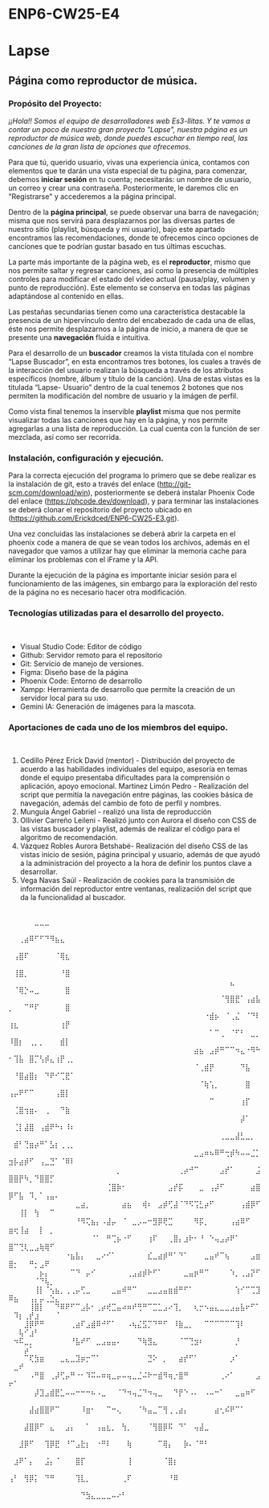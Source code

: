 # ENP6-CW25-E4

# Lapse

## Página como reproductor de música.

### Propósito del Proyecto:
*¡¡Hola!! Somos el equipo de desarrolladores web Es3-llitas. Y te vamos a contar un poco de nuestro gran proyecto "Lapse", nuestra página es un reproductor de música web, donde puedes escuchar en tiempo real, las canciones de la gran lista de opciones que ofrecemos.*

Para que tú, querido usuario, vivas una experiencia única, contamos con elementos que te darán una vista especial de tu página, para comenzar, debemos **iniciar sesión** en tu cuenta; necesitarás: un nombre de usuario, un correo y crear una contraseña. Posteriormente, le daremos clic en "Registrarse" y accederemos a la página principal. 

Dentro de la **página principal**, se puede observar una barra de navegación; misma que nos servirá para desplazarnos por las diversas partes de nuestro sitio (playlist, búsqueda y mi usuario), bajo este apartado encontramos las recomendaciones, donde te ofrecemos cinco opciones de canciones que te podrían gustar basado en tus últimas escuchas. 

La parte más importante de la página web, es el **reproductor**, mismo que nos permite saltar y regresar canciones, así como la presencia de múltiples controles para modificar el estado del video actual (pausa/play, volumen y punto de reproducción). Este elemento se conserva en todas las páginas adaptándose al contenido en ellas.

Las pestañas secundarias tienen como una característica destacable la presencia de un hipervínculo dentro del encabezado de cada una de ellas, éste nos permite desplazarnos a la página de inicio, a manera  de que se presente una **navegación** fluida e intuitiva.
 
Para el desarrollo de un **buscador** creamos la vista titulada con el nombre “Lapse Buscador”, en esta encontramos tres botones, los cuales a través de la interacción del usuario realizan la búsqueda a través de los atributos específicos (nombre, álbum y título de la canción). 
Una de estas vistas es la titulada “Lapse- Usuario” dentro de la cual tenemos 2 botones que nos permiten la modificación del nombre de usuario y la imágen de perfil. 

Como vista final tenemos la inservible **playlist** misma que nos permite visualizar todas las canciones que hay en la página, y nos permite agregarlas a una lista de reproducción. La cual cuenta con la función de ser mezclada, así como ser recorrida.

### Instalación, configuración y ejecución.

Para la correcta ejecución del programa lo primero que se debe realizar es la instalación de git, esto a través del enlace (http://git-scm.com/download/win), posteriormente se deberá instalar Phoenix Code del enlace (https://phcode.dev/download), y para terminar las instalaciones se deberá clonar el repositorio del proyecto ubicado en (https://github.com/Erickdced/ENP6-CW25-E3.git).

Una vez concluidas las instalaciones se deberá abrir la carpeta en el phoenix code a manera de que se vean todos los archivos, además en el navegador que vamos a utilizar hay que eliminar la memoria cache para eliminar los problemas con el iFrame y la API.

Durante la ejecución de la página es importante iniciar sesión para el funcionamiento de las imágenes, sin embargo para la exploración del resto de la página no es necesario hacer otra modificación.

### Tecnologías utilizadas para el desarrollo del proyecto.
&nbsp;
* Visual Studio Code:  Editor de código
* Github: Servidor remoto para el repositorio
* Git: Servicio de manejo de versiones. 
* Figma: Diseño base de la página
* Phoenix Code: Entorno de desarrollo   
* Xampp: Herramienta de desarrollo que permite la creación de un servidor local para su uso.
* Gemini IA:  Generación de imágenes para la mascota. 
&nbsp;

### Aportaciones de cada uno de los miembros del equipo.

&nbsp;
1. Cedillo Pérez Erick David (mentor) - Distribución del proyecto de acuerdo a las habilidades individuales del equipo, asesoría en temas donde el equipo presentaba dificultades para la comprensión o aplicación,  apoyo emocional.
Martinez Limón Pedro - Realización del script que permitía la navegación entre páginas, las cookies básica de navegación, además del cambio de foto de perfil y nombres.
2. Munguía Ángel Gabriel - realizó una lista de reproducción 
3. Ollivier Carreño Leileni - Realizó junto con Aurora el diseño con CSS de las vistas buscador y playlist, además de realizar el código para el algoritmo de recomendación. 
4. Vázquez Robles Aurora Betshabé- Realización del diseño CSS de las vistas inicio de sesión, página principal y usuario, además de que ayudó a la administración del proyecto a la hora de definir los puntos clave a desarrollar.
5. Vega Navas Saúl - Realización de cookies para la transmisión de información del reproductor entre ventanas, realización del script que da la funcionalidad al buscador.
&nbsp;


⠀⠀⠀⠀⠀⠀⠀⠀⠀⠀⠀⠀⠀⠀⠀⠀⠀⠀⠀⠀⠀⠀⠀⠀⠀⠀⠀⠀⠀⠀⠀⠀⠀⠀⠀⠀⠀⠀⠀⠀⠀⠀⠀⠀⠀⠀⠀⠀⠀⠀⠀⠀⠀⠀⣀⣀⣀⠀⠀⠀⠀⠀
⠀⠀⠀⠀⠀⠀⠀⠀⠀⠀⠀⠀⠀⠀⠀⠀⠀⠀⠀⠀⠀⠀⠀⠀⠀⠀⠀⠀⠀⠀⠀⠀⠀⠀⠀⠀⠀⠀⠀⠀⠀⠀⠀⠀⠀⠀⠀⠀⠀⠀⠀⢀⣴⠿⠋⠋⠙⠻⣦⣄⠀⠀
⠀⠀⠀⠀⠀⠀⠀⠀⠀⠀⠀⠀⠀⠀⠀⠀⠀⠀⠀⠀⠀⠀⠀⠀⠀⠀⠀⠀⠀⠀⠀⠀⠀⠀⠀⠀⠀⠀⠀⠀⠀⠀⠀⠀⠀⠀⠀⠀⠀⠀⢠⣿⠏⠀⠀⠀⠀⠀⠈⢿⣆⠀
⠀⠀⠀⠀⠀⠀⠀⠀⠀⠀⠀⠀⠀⠀⠀⠀⠀⠀⠀⠀⠀⠀⠀⠀⠀⠀⠀⠀⠀⠀⠀⠀⠀⠀⠀⠀⠀⠀⠀⠀⠀⠀⠀⠀⠀⠀⠀⠀⠀⠀⢸⣿⡀⠀⠀⠀⠀⠀⠀⠘⣿⠀
⠀⠀⠀⠀⠀⠀⠀⠀⠀⠀⠀⠀⠀⠀⠀⠀⠀⠀⠀⠀⠀⠀⠀⠀⠀⠀⠀⠀⠀⠀⠀⠀⠀⠀⠀⠀⠀⠀⠀⠀⠀⠀⠀⣄⠀⠀⠀⠀⠀⠀⠈⢿⡑⠤⣀⠀⠀⠀⠀⠀⣿⠀
⠀⠀⠀⠀⠀⠀⠀⠀⠀⠀⠀⠀⠀⠀⠀⠀⠀⠀⠀⠀⠀⠀⠀⠀⠀⠀⠀⠀⠀⠀⠀⠀⠀⠀⠀⠀⠀⠀⠀⠀⠀⠈⢻⣿⣟⠁⢠⣴⣧⡀⠀⠀⠉⠛⠏⠀⠀⠀⠀⠀⣿⠀
⠀⠀⠀⠀⠀⠀⠀⠀⠀⠀⠀⠀⠀⠀⠀⠀⠀⠀⠀⠀⠀⠀⠀⠀⠀⠀⠀⠀⠀⠀⠀⠀⠀⠀⠀⠀⠀⠀⠐⣾⡦⠀⠈⢀⣌⠀⠈⠙⠇⢰⣆⠀⠀⠀⠀⠀⠀⠀⠀⢰⡟⠀
⠀⠀⠀⠀⠀⠀⠀⠀⠀⠀⠀⠀⠀⠀⠀⠀⠀⠀⠀⠀⠀⠀⠀⠀⠀⠀⠀⠀⠀⠀⠀⠀⠀⠀⠀⠀⠀⠀⠀⠁⠉⢀⠀⠈⠋⠃⠀⣀⡀⠸⣿⡆⠀⢀⡀⡀⠀⠀⠀⣾⡇⠀
⠀⠀⠀⠀⠀⠀⠀⠀⠀⠀⠀⠀⠀⠀⠀⠀⠀⠀⠀⠀⠀⠀⠀⠀⠀⠀⠀⠀⠀⠀⠀⠀⠀⠀⠀⠀⣴⣦⠀⣠⡾⠛⠉⠉⠲⣄⠐⠻⠓⠂⢹⣧⠀⣿⡉⢣⡾⣄⢰⡟⢀⡀
⠀⠀⠀⠀⠀⠀⠀⠀⠀⠀⠀⠀⠀⠀⠀⠀⠀⠀⠀⠀⠀⠀⠀⠀⠀⠀⠀⠀⠀⠀⠀⠀⠀⠀⠀⠀⠈⢀⣾⡟⠀⠀⠀⠀⠀⠙⣧⠀⠀⠀⠘⣿⣴⣿⡆⠀⠙⠟⠊⢉⣟⠁
⠀⠀⠀⠀⠀⠀⠀⠀⠀⠀⠀⠀⠀⠀⠀⠀⠀⠀⠀⠀⠀⠀⠀⠀⠀⠀⠀⠀⠀⠀⠀⠀⠀⠀⠀⠀⠀⠈⢷⢡⡀⠀⠀⠀⠀⠀⣿⠀⠀⢠⡤⠟⠋⠉⠀⠀⠀⠀⢠⣿⡇⠀
⠀⠀⠀⠀⠀⠀⠀⠀⠀⠀⠀⠀⠀⠀⠀⠀⠀⠀⠀⠀⠀⠀⠀⠀⠀⠀⠀⠀⠀⠀⠀⠀⠀⠀⠀⠀⠀⠀⠀⠉⠀⠀⠀⠀⠀⢰⡏⠀⠀⠀⢈⣿⢲⣶⠄⠀⢀⠀⠀⠙⣷⠀
⠀⠀⠀⠀⠀⠀⠀⠀⠀⠀⠀⠀⠀⠀⠀⠀⠀⠀⠀⠀⠀⠀⠀⠀⠀⠀⠀⠀⠀⠀⠀⠀⠀⠀⠀⠀⠀⠀⠀⠀⠀⠀⠀⠀⠀⡼⠁⠀⠀⠀⢈⡇⣼⣿⠀⢠⣾⠟⠓⠆⠸⠆
⠀⠀⠀⠀⠀⠀⠀⠀⠀⠀⠀⠀⠀⠀⠀⠀⠀⠀⠀⠀⠀⠀⠀⠀⠀⠀⠀⠀⠀⠀⠀⠀⠀⠀⠀⠀⠀⠀⠀⠀⠀⢀⣀⣀⣼⣃⣀⡀⠀⠀⣾⠃⢙⣶⡴⠛⠁⣣⡆⢀⢀⡀
⠀⠀⠀⠀⠀⠀⠀⠀⠀⠀⠀⠀⠀⠀⠀⠀⠀⠀⠀⠀⠀⠀⠀⠀⠀⠀⠀⠀⠀⠀⠀⠀⠀⠀⠀⠀⣀⣠⠶⠦⠿⠛⢒⡾⠳⠤⠤⣈⡁⣲⡧⣴⡾⠋⠀⢠⣀⣙⠁⠈⠿⠇
⠀⠀⠀⠀⠀⠀⠀⠀⠀⠀⠀⠀⠀⠀⠀⠀⠀⠀⠀⠀⠀⡀⠀⠀⠀⠀⠀⠀⠀⠀⠀⠀⠀⢀⡴⠚⠉⠀⠀⠀⠀⣠⡞⠁⠀⠀⠀⠀⣨⣿⣿⡟⠳⡀⠙⣿⣿⡋⠀⠀⠀⠀
⠀⠀⠀⠀⠀⠀⠀⠀⠀⠀⠀⠀⠀⠀⠀⠀⠀⠀⠀⢈⣿⡷⠂⠀⠀⠀⠀⠀⠀⠀⠀⣠⡞⡯⠀⠀⠀⣀⠀⢠⡼⠋⠀⠀⠀⠀⠀⣴⣿⡿⠋⣧⠀⠹⡀⠁⢠⣤⠄⠀⠀⠀
⠀⠀⠀⠀⠀⠀⠀⠀⠀⠀⠀⠀⠀⣀⣴⡀⠀⠀⠀⠀⠀⠀⣴⣦⠀⠀⢾⠆⠀⣠⡾⢋⣼⠈⠙⠫⢩⣃⡴⠋⠀⠀⠀⠀⠀⢠⣾⡿⠋⠀⠀⢸⡇⠀⢳⠀⠀⠉⠀⠀⠀⠀
⠀⠀⠀⠀⠀⠀⠀⠀⠀⠀⠀⠀⠀⠘⠻⢍⣦⡄⠠⣼⡤⠀⠈⠀⣀⡠⠤⠒⣻⡿⢟⣉⠀⠀⠀⠀⠻⡯⡀⠀⠀⠀⠀⢠⣴⠿⠋⠀⠀⣶⢖⢸⣴⠀⠀⡇⠀⡀⠀⠀⠀⠀
⠀⠀⠀⠀⠀⠀⠀⠀⠀⠀⠀⠀⠀⠀⠀⠀⠈⠁⠀⠛⢉⡦⠐⠋⠀⠀⠀⢰⠏⠀⠀⢀⣿⡄⣰⠗⠂⠘⠀⠑⢤⣠⡴⠟⠁⠀⠀⠀⠀⣿⠉⢙⢇⣀⣠⢷⢿⠋⠀⠀⠀⠀
⠀⠀⠀⠀⠀⠀⠀⠀⠀⠀⠀⠐⣦⣧⡄⠀⠀⣀⠔⠊⠁⠀⠀⠀⠀⠀⠀⣎⣀⣴⡾⠛⠁⠙⠁⠀⠀⠀⣀⣤⠞⠉⢦⠀⠀⠀⠀⣠⣶⣿⡂⠀⠀⠛⡂⣠⠟⠀⠀⠀⠀⠀
⠀⠀⠀⠀⠀⠀⡦⡄⠀⠀⠀⠀⠉⠙⠀⡤⠊⠀⠀⠀⠀⠀⠀⢀⣠⣴⡾⠗⠋⠁⠀⠀⠀⠀⣀⣤⡶⠛⠉⠀⠀⠀⠀⠱⡀⢀⣠⡝⠋⠀⠀⠀⠀⠀⠈⠙⢧⡀⠀⠀⠀⠀
⠀⠀⠀⠀⠀⢸⡇⠈⢢⣦⡀⢀⢀⡤⢋⣀⠀⠀⠀⠀⣀⣤⠾⠛⠉⠀⠀⣀⣀⣠⣤⣶⣾⠛⠋⠁⠀⠀⠀⠀⠀⠀⠀⠀⢱⠊⠉⢉⣹⠿⣦⠀⠀⢠⡄⡤⢀⣑⣄⠀⠀⠀
⠀⠀⠀⠀⢸⣿⡇⠀⠀⠙⠿⠟⠋⠉⣠⡧⠂⢀⡴⢞⣉⣤⠴⠶⠞⢛⠛⠉⣉⣁⣠⠔⢹⡀⠀⠀⢆⡒⠢⣤⣄⣀⣀⣠⣤⣧⠖⠋⠁⠀⠹⡆⢀⡞⣰⠀⠀⠀⠈⠀⠀⠀
⠀⠀⠀⣸⡿⠟⠛⠀⠀⠀⠀⠀⢀⣴⠏⣠⣾⠿⠚⠋⠁⠀⠀⠠⢦⣌⣫⡉⠙⠛⠋⠀⠸⣷⣀⡀⠀⠀⠉⠉⠉⠉⠉⠉⢹⠇⠀⠀⠀⠀⠀⢧⠊⣰⠃⠀⠀⠀⠀⠀⠀⠀
⠀⠲⠯⣀⡀⠀⠀⠀⠀⠀⠀⠀⠘⣧⠞⠋⠀⣀⣠⣤⣤⠄⠀⠀⠀⠙⢷⣻⣄⠀⠀⠀⠀⠈⠉⢙⣲⠆⠀⠀⠀⠀⠀⠀⡘⠀⠀⠀⠀⠀⠀⠀⡴⠁⠀⠀⠀⠀⠀⠀⠀⠀
⠀⠀⠀⠉⢏⣳⣶⠀⠀⠀⣀⣄⣀⣹⡶⡒⠉⠁⠀⠀⠀⠀⠀⠀⠀⠀⠀⣙⠕⠀⡀⠀⠀⣴⡞⠋⠁⠀⠀⠀⠀⠀⠀⡰⠁⠀⠀⠀⠀⠀⣀⠞⠀⠀⠀⠀⠀⠀⠀⠀⠀⠀
⠀⠀⠀⠀⠠⠛⣿⠀⢀⡼⢋⡤⠛⠐⠂⠹⠭⠤⠶⢶⣀⡤⠤⢤⣀⣈⠬⠗⠒⣾⠻⢶⡐⣿⠛⠀⠀⠀⠀⠀⠀⢀⠔⠁⠀⠀⠀⠀⣠⠖⠁⠀⠀⠀⠀⠀⠀⠀⠀⠀⠀⠀
⠀⠀⠀⠀⠀⡼⣹⣠⣾⣟⣁⠤⠤⠒⠒⠒⠦⠠⣀⠀⠀⠈⠙⠲⢤⣈⠙⠲⢤⣀⠀⠀⠙⡟⠑⠠⠄⠀⠠⠤⠒⠁⠀⠀⣀⣤⠶⠋⠀⠀⠀⠀⠀⠀⠀⠀⠀⠀⠀⠀⠀⠀
⠀⠀⠀⠀⣼⣴⣿⣿⠟⠉⠀⠀⠀⠀⠸⣶⠂⠀⠀⠉⠒⢄⠀⠀⠀⠈⠳⣤⣀⠉⢻⢀⢀⣴⡄⠀⠀⠀⠀⠀⣴⢂⠮⠟⠉⠁⠀⠀⠀⠀⠀⠀⠀⠀⠀⠀⠀⠀⠀⠀⠀⠀
⠀⠀⠀⣼⣿⡿⠋⠀⣄⠀⠀⣠⡄⠀⠀⠁⠀⢠⣤⣆⡀⠀⢳⡀⠀⠀⠀⠈⢻⣿⡿⠯⠀⠙⠁⠀⢤⣼⣀⠀⠀⠀⠀⠀⠀⠀⠀⠀⠀⠀⠀⠀⠀⠀⠀⠀⠀⠀⠀⠀⠀⠀
⠀⠀⣸⡿⠋⠀⠀⢹⡿⣟⠀⠘⠉⣠⣗⡆⠀⠐⠛⠇⠀⠀⠀⢷⠀⠀⠀⠀⠀⠉⢿⡄⠀⠀⡷⠄⠈⠛⠃⠀⠀⠀⠀⠀⠀⠀⠀⠀⠀⠀⠀⠀⠀⠀⠀⠀⠀⠀⠀⠀⠀⠀
⠀⣰⠟⠁⡄⠀⠀⣨⡄⠈⠀⠀⠀⣿⡏⠀⠀⠀⠀⠀⠀⠀⠀⢸⠀⠀⠀⠀⠀⠀⠈⣿⡆⠀⠀⠀⠀⠀⠀⠀⠀⠀⠀⠀⠀⠀⠀⠀⠀⠀⠀⠀⠀⠀⠀⠀⠀⠀⠀⠀⠀⠀
⢠⠃⠀⢻⡿⡅⠀⠙⠛⠀⠀⠀⠀⢹⣇⡀⠀⠀⠀⠀⠀⠀⢀⠏⠀⠀⠀⠀⠀⠀⠀⠘⠿⠀⠀⠀⠀⠀⠀⠀⠀⠀⠀⠀⠀⠀⠀⠀⠀⠀⠀⠀⠀⠀⠀⠀⠀⠀⠀⠀⠀⠀
⠀⠀⠀⠀⠀⠀⠀⠀⠀⠀⠀⠀⠀⠀⠙⣳⣄⣀⣀⣀⠤⠔⠃⠀⠀⠀⠀⠀⠀⠀⠀⠀⠀⠀⠀⠀⠀⠀⠀⠀⠀⠀⠀⠀⠀⠀⠀⠀⠀⠀⠀⠀⠀⠀⠀⠀⠀⠀⠀⠀⠀⠀